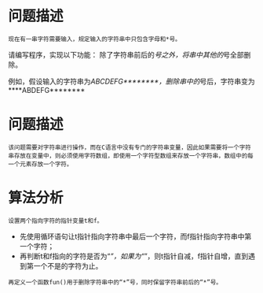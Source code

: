 # 问题描述
    现在有一串字符需要输入，规定输入的字符串中只包含字母和*号。

请编写程序，实现以下功能：
    除了字符串前后的*号之外，将串中其他的*号全部删除。

例如，假设输入的字符串为****A*BC*DEF*G********，删除串中的*号后，字符串变为****ABDEFG********

# 问题描述
    该问题需要对字符串进行操作，而在C语言中没有专门的字符串变量，因此如果需要将一个字符串存放在变量中，则必须使用字符数组，即使用一个字符型数组来存放一个字符串，数组中的每一个元素存放一个字符。


# 算法分析
    设置两个指向字符的指针变量t和f。
   - 先使用循环语句让t指针指向字符串中最后一个字符，而f指针指向字符串中第一个字符；
   - 再判断t和f指向的字符是否为“*”，如果为“*”，则t指针自减，f指针自增，直到遇到第一个不是的字符为止。

    再定义一个函数fun()用于删除字符串中的“*”号，同时保留字符串前后的“*”号。

